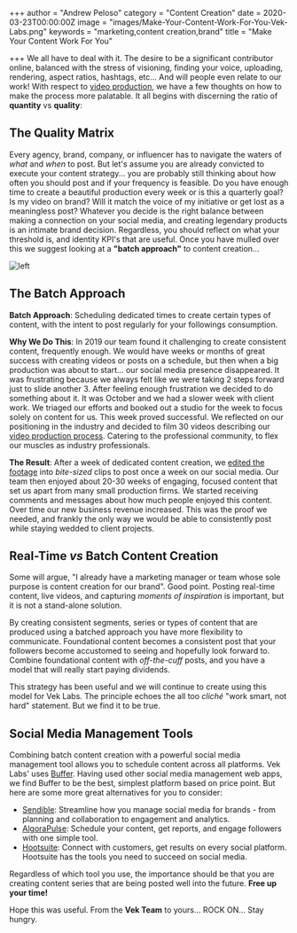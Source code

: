 +++
author = "Andrew Peloso"
category = "Content Creation"
date = 2020-03-23T00:00:00Z
image = "images/Make-Your-Content-Work-For-You-Vek-Labs.png"
keywords = "marketing,content creation,brand"
title = "Make Your Content Work For You"

+++
We all have to deal with it. The desire to be a significant contributor online, balanced with the stress of visioning, finding your voice, uploading, rendering, aspect ratios, hashtags, etc... And will people even relate to our work! With respect to [video production](https://www.veklabs.com/), we have a few thoughts on how to make the process more palatable. It all begins with discerning the ratio of **quantity** vs **quality**:

## The Quality Matrix

Every agency, brand, company, or influencer has to navigate the waters of _what_ and _when_ to post. But let's assume you are already convicted to execute your content strategy... you are probably still thinking about how often you should post and if your frequency is feasible. Do you have enough time to create a beautiful production every week or is this a quarterly goal? Is my video on brand? Will it match the voice of my initiative or get lost as a meaningless post? Whatever you decide is the right balance between making a connection on your social media, and creating legendary products is an intimate brand decision. Regardless, you should reflect on what your threshold is, and identity KPI's that are useful. Once you have mulled over this we suggest looking at a **"batch approach"** to content creation...

![left](https://picsum.photos/id/1048/400/400)

## The Batch Approach

**Batch Approach**: Scheduling dedicated times to create certain types of content, with the intent to post regularly for your followings consumption.

**Why We Do This**: In 2019 our team found it challenging to create consistent content, frequently enough. We would have weeks or months of great success with creating videos or posts on a schedule, but then when a big production was about to start... our social media presence disappeared. It was frustrating because we always felt like we were taking 2 steps forward just to slide another 3. After feeling enough frustration we decided to do something about it. It was October and we had a slower week with client work. We triaged our efforts and booked out a studio for the week to focus solely on content for us. This week proved successful. We reflected on our positioning in the industry and decided to film 30 videos describing our [video production process](https://www.veklabs.com/services/video-production/). Catering to the professional community, to flex our muscles as industry professionals.

**The Result**: After a week of dedicated content creation, we [edited the footage](https://www.veklabs.com/services/video-editing/) into _bite-sized_ clips to post once a week on our social media. Our team then enjoyed about 20-30 weeks of engaging, focused content that set us apart from many small production firms. We started receiving comments and messages about how much people enjoyed this content. Over time our new business revenue increased. This was the proof we needed, and frankly the only way we would be able to consistently post while staying wedded to client projects.

## Real-Time _vs_ Batch Content Creation

Some will argue, "I already have a marketing manager or team whose sole purpose is content creation for our brand". Good point. Posting real-time content, live videos, and capturing _moments of inspiration_ is important, but it is not a stand-alone solution.

By creating consistent segments, series or types of content that are produced using a batched approach you have more flexibility to communicate. Foundational content becomes a consistent post that your followers become accustomed to seeing and hopefully look forward to. Combine foundational content with _off-the-cuff_ posts, and you have a model that will really start paying dividends.

This strategy has been useful and we will continue to create using this model for Vek Labs. The principle echoes the all too _cliché_ "work smart, not hard" statement. But we find it to be true.

## Social Media Management Tools

Combining batch content creation with a powerful social media management tool allows you to schedule content across all platforms. Vek Labs' uses [Buffer](https://buffer.com/). Having used other social media management web apps, we find Buffer to be the best, simplest platform based on price point. But here are some more great alternatives for you to consider:

* [Sendible](https://www.sendible.com/): Streamline how you manage social media for brands - from planning and collaboration to engagement and analytics.
* [AlgoraPulse](https://www.agorapulse.com/): Schedule your content, get reports, and engage followers with one simple tool.
* [Hootsuite](https://hootsuite.com/): Connect with customers, get results on every social platform. Hootsuite has the tools you need to succeed on social media.

Regardless of which tool you use, the importance should be that you are creating content series that are being posted well into the future. **Free up your time!**

Hope this was useful. From the **Vek Team** to yours... ROCK ON... Stay hungry.